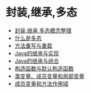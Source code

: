 # 封装,继承,多态 
- [封装,继承,多态概念整理](https://github.com/Marcos-Lay/Hello-JAVA/blob/master/Docs/Object-oriented/Encapsulation_Inheritance_Polymorphism.md)
- [什么是多态](https://github.com/Marcos-Lay/Hello-JAVA/blob/master/Docs/Object-oriented/What_is_Polymorphism.md)
- [方法重写与重载](https://github.com/Marcos-Lay/Hello-JAVA/blob/master/Docs/Object-oriented/OverLoading_vs_OverReading.md)
- [Java的继承与实现](https://github.com/Marcos-Lay/Hello-JAVA/blob/master/Docs/Object-oriented/EncapsulationAndImpl.md)
- [Java的继承与组合](https://github.com/Marcos-Lay/Hello-JAVA/blob/master/Docs/Object-oriented/Encapsulation_Inheritance_Polymorphism.md)
- [构造函数与默认构造函数]()
- [类变量、成员变量和局部变量]()
- [成员变量和方法作用域]()
